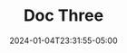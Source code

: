---
weight: 999
title: "Doc Three"
description: ""
icon: "article"
date: "2024-01-04T23:31:55-05:00"
lastmod: "2024-01-04T23:31:55-05:00"
draft: true
toc: true
---